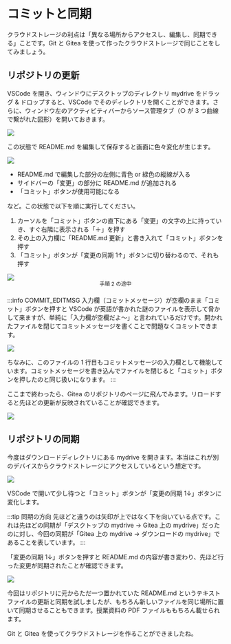 # コミットと同期

クラウドストレージの利点は「異なる場所からアクセスし、編集し、同期できる」ことです。Git と Gitea を使って作ったクラウドストレージで同じことをしてみましょう。

## リポジトリの更新

VSCode を開き、ウィンドウにデスクトップのディレクトリ mydrive をドラッグ & ドロップすると、VSCode でそのディレクトリを開くことができます。さらに、ウィンドウ左のアクティビティバーからソース管理タブ（○ が 3 つ曲線で繋がれた図形）を開いておきます。

![](https://md.trap.jp/uploads/upload_ab7b01699a147f647ee4877360035b4c.png)

この状態で README.md を編集して保存すると画面に色々変化が生じます。

![](https://md.trap.jp/uploads/upload_692f288ff341740034e6b5dcd1f12ddd.png)

- README.md で編集した部分の左側に青色 or 緑色の縦線が入る
- サイドバーの「変更」の部分に README.md が追加される
- 「コミット」ボタンが使用可能になる

など。この状態で以下を順に実行してください。

1. カーソルを「コミット」ボタンの直下にある「変更」の文字の上に持っていき、すぐ右隣に表示される「＋」を押す
2. その上の入力欄に「README.md 更新」と書き入れて「コミット」ボタンを押す
3. 「コミット」ボタンが「変更の同期 1↑」ボタンに切り替わるので、それも押す

![](https://md.trap.jp/uploads/upload_3f6e6d08bf6ff02c34ee21cc4b1e9e4d.png)
<p style="font-size: 12px; text-align: center; margin: -16px 0 20px 0">手順 2 の途中</p>

:::info COMMIT_EDITMSG
入力欄（コミットメッセージ）が空欄のまま「コミット」ボタンを押すと VSCode が英語が書かれた謎のファイルを表示して脅かして来ますが、単純に「入力欄が空欄だよ〜」と言われているだけです。開かれたファイルを閉じてコミットメッセージを書くことで問題なくコミットできます。

![](https://md.trap.jp/uploads/upload_b695d2874b17d74872c5d08de0bebf70.png)

ちなみに、このファイルの 1 行目もコミットメッセージの入力欄として機能しています。コミットメッセージを書き込んでファイルを閉じると「コミット」ボタンを押したのと同じ扱いになります。
:::

ここまで終わったら、Gitea のリポジトリのページに飛んでみます。リロードすると先ほどの更新が反映されていることが確認できます。

![](https://md.trap.jp/uploads/upload_ea783a5e23ba7064f550bb085c432a0c.png)

## リポジトリの同期

今度はダウンロードディレクトリにある mydrive を開きます。本当はこれが別のデバイスからクラウドストレージにアクセスしているという想定です。

![](https://md.trap.jp/uploads/upload_32e50e69539a1b8f890a2bcae1be5aa8.png)

VSCode で開いて少し待つと「コミット」ボタンが「変更の同期 1↓」ボタンに変化します。

:::tip 同期の方向
先ほどと違うのは矢印が上ではなく下を向いている点です。これは先ほどの同期が「デスクトップの mydrive → Gitea 上の mydrive」だったのに対し、今回の同期が「Gitea 上の mydrive → ダウンロードの mydrive」であることを表しています。
:::

「変更の同期 1↓」ボタンを押すと README.md の内容が書き変わり、先ほど行った変更が同期されたことが確認できます。

![](https://md.trap.jp/uploads/upload_abd67dc27feefeff9b60fe81052d43f9.png)

今回はリポジトリに元からただ一つ置かれていた README.md というテキストファイルの更新と同期を試しましたが、もちろん新しいファイルを同じ場所に置いて同期させることもできます。授業資料の PDF ファイルももちろん載せられます。

Git と Gitea を使ってクラウドストレージを作ることができましたね。